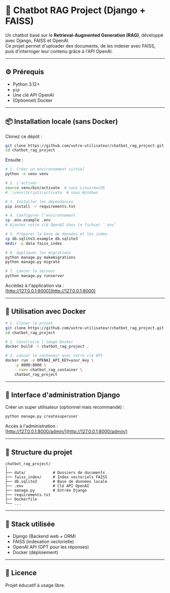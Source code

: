 # 💬 Chatbot RAG Project (Django + FAISS)

Un chatbot basé sur le **Retrieval-Augmented Generation (RAG)**, développé avec Django, FAISS et OpenAI.  
Ce projet permet d'uploader des documents, de les indexer avec FAISS, puis d'interroger leur contenu grâce à l'API OpenAI.

---

## ⚙️ Prérequis

- Python 3.12+
- `pip`
- Une clé API OpenAI
- (Optionnel) Docker

---

## 📦 Installation locale (sans Docker)

Clonez ce dépôt :

```bash
git clone https://github.com/votre-utilisateur/chatbot_rag_project.git
cd chatbot_rag_project
```

Ensuite :

```bash
# 1. Créer un environnement virtuel
python -m venv venv

# 2. L’activer
source venv/bin/activate  # sous Linux/macOS
# .\venv\Scripts\activate  # sous Windows

# 3. Installer les dépendances
pip install -r requirements.txt

# 4. Configurer l'environnement
cp .env.example .env
# Ajoutez votre clé OpenAI dans le fichier `.env`

# 5. Préparer la base de données et les index
cp db.sqlite3.example db.sqlite3
mkdir -p data faiss_index

# 6. Appliquer les migrations
python manage.py makemigrations
python manage.py migrate

# 7. Lancer le serveur
python manage.py runserver
```

Accédez à l'application via :  
[http://127.0.0.1:8000](http://127.0.0.1:8000)

---

## 🐳 Utilisation avec Docker

```bash
# 1. Cloner le projet
git clone https://github.com/votre-utilisateur/chatbot_rag_project.git
cd chatbot_rag_project

# 2. Construire l'image Docker
docker build -t chatbot_rag_project .

# 3. Lancer le conteneur avec votre clé API
docker run -e OPENAI_API_KEY=your_key \
    -p 8000:8000 \
    --name chatbot_rag_container \
    chatbot_rag_project
```

---

## 🔐 Interface d'administration Django

Créer un super utilisateur (optionnel mais recommandé) :

```bash
python manage.py createsuperuser
```

Accès à l'administration :  
[http://127.0.0.1:8000/admin/](http://127.0.0.1:8000/admin/)

---

## 📁 Structure du projet

```
chatbot_rag_project/
│
├── data/            # Dossiers de documents
├── faiss_index/     # Index vectoriels FAISS
├── db.sqlite3       # Base de données locale
├── .env             # Clé API OpenAI
├── manage.py        # Entrée Django
├── requirements.txt
├── Dockerfile
└── ...
```

---

## 🧠 Stack utilisée

* Django (Backend web + ORM)
* FAISS (indexation vectorielle)
* OpenAI API (GPT pour les réponses)
* Docker (déploiement)

---

## 📜 Licence

Projet éducatif à usage libre.
